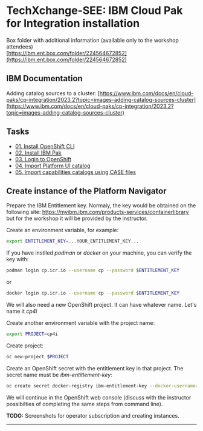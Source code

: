 
# TechXchange-SEE: IBM Cloud Pak for Integration installation


Box folder with additional information (available only to the workshop attendees)<br>
[https://ibm.ent.box.com/folder/224564672852](https://ibm.ent.box.com/folder/224564672852)


## IBM Documentation

Adding catalog sources to a cluster:
[https://www.ibm.com/docs/en/cloud-paks/cp-integration/2023.2?topic=images-adding-catalog-sources-cluster](https://www.ibm.com/docs/en/cloud-paks/cp-integration/2023.2?topic=images-adding-catalog-sources-cluster)


## Tasks

- [01. Install OpenShift CLI](tasks/01-Install-OpenShift-CLI.md)
- [02. Install IBM Pak](tasks/02-Install-IBM-Pak.md)
- [03. Login to OpenShift](tasks/03-Login-to-OpenShift.md)
- [04. Import Platform UI catalog](tasks/04-Import-Platform-UI-catalog.md)
- [05. Import capabilities catalogs using CASE files](tasks/05-Import-capabilities-catalogs.md)



## Create instance of the Platform Navigator

Prepare the IBM Entitlement key. Normaly, the key would be obtained on the following site: https://myibm.ibm.com/products-services/containerlibrary but for the workshop it will be provided by the instructor.

Create an environment variable, for example:
```sh
export ENTITLEMENT_KEY=...YOUR_ENTITLEMENT_KEY... 
```
If you have instlled *podman* or *docker* on your machine, you can verify the key with:
```sh
podman login cp.icr.io --username cp --password $ENTITLEMENT_KEY
```
or
```sh
docker login cp.icr.io --username cp --password $ENTITLEMENT_KEY
```

We will also need a new OpenShift project. It can have whatever name. Let's name it *cp4i* 

Create another environment variable with the project name:
```sh
export PROJECT=cp4i
```

Create project:
```sh
oc new-project $PROJECT
```
Create an OpenShift secret with the entitlement key in that project. The secret name must be *ibm-entitlement-key*:
```sh
oc create secret docker-registry ibm-entitlement-key --docker-username=cp --docker-password=$ENTITLEMENT_KEY --docker-server=cp.icr.io --namespace=$PROJECT
```

We will continue in the OpenShift web console (discuss with the instructor possibilties of completing the same steps from command line).

**TODO:** Screenshots for operator subscription and creating instances. 



















---

